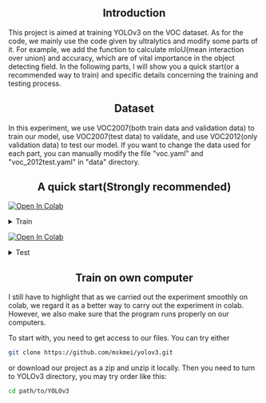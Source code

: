 ## <div align="center">Introduction</div>
This project is aimed at training YOLOv3 on the VOC dataset. As for the code, we mainly use the code given by ultralytics and modify some parts of it. For example, we add the function to calculate mIoU(mean interaction over union) and accuracy, which are of vital importance in the object detecting field. In the following parts, I will show you a quick start(or a recommended way to train) and specific details concerning the training and testing process.
## <div align="center">Dataset</div>
In this experiment, we use VOC2007(both train data and validation data) to train our model, use VOC2007(test data) to validate, and use VOC2012(only validation data) to test our model. If you want to change the data used for each part, you can manually modify the file "voc.yaml" and "voc_2012test.yaml" in "data" directory.
## <div align="center">A quick start(Strongly recommended)</div>
 [![Open In Colab](https://colab.research.google.com/assets/colab-badge.svg)](https://colab.research.google.com/github/mskmei/MIDTERM-PROJECT-CV-2022Spring/blob/main/YOLOv3/yolov3_pytorch_cv.ipynb)  
<details>
 <summary>Train</summary>   
As we implement the ed training and test process on colab with free GPU, we strongly recommend you get a quick start on colab. Please click the "open in colab" button above, and you can have a view of the training and validation process quickly.(The specific guidance for how to train on colab can be seen after you click the button)

 Besides, you can also open the file "yolov3_pytorch_cv.ipynb" in this directory. The file provides you with the results we got after training and validating on the VOC dataset.
</details>

 [![Open In Colab](https://colab.research.google.com/assets/colab-badge.svg)](https://colab.research.google.com/github/mskmei/MIDTERM-PROJECT-CV-2022Spring/blob/main/YOLOv3/yolov3_test.ipynb) 
 
<details>
 <summary>Test</summary>   
The test process is similar to the training process, click the button above to get access to more specific details concerning the test process. You can also open the file "yolov3_test.ipynb" to have an overview first.
 
 As for the test process, we simply download the pre-trained model which is produced in the training process. The model was stored in my Google Drive and anyone can download it with the link below:
 
 https://drive.google.com/file/d/1Pglfi0Y8poLzsEPrNgKb0GYXpVjwKtn1/view?usp=sharing
</details>

## <div align="center">Train on own computer</div>
I still have to highlight that as we carried out the experiment smoothly on colab, we regard it as a better way to carry out the experiment in colab. However, we also make sure that the program runs properly on our computers.

To start with, you need to get access to our files. You can try either
```bash
git clone https://github.com/mskmei/yolov3.git
```
or download our project as a zip and unzip it locally. Then you need to turn to YOLOv3 directory, you may try order like this:
```bash
cd path/to/YOLOv3
```
